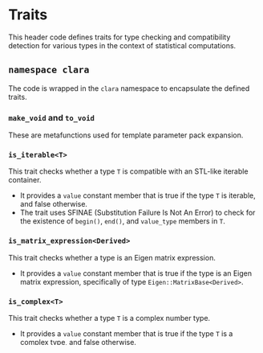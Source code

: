 # Traits

This header code defines traits for type checking and compatibility detection
for various types in the context of statistical computations.

## `namespace clara`

The code is wrapped in the `clara` namespace to encapsulate the defined traits.

### `make_void` and `to_void`

These are metafunctions used for template parameter pack expansion.

### `is_iterable<T>`

This trait checks whether a type `T` is compatible with an STL-like iterable
container.

- It provides a `value` constant member that is true if the type `T` is
  iterable, and false otherwise.
- The trait uses SFINAE (Substitution Failure Is Not An Error) to check for the
  existence of `begin()`, `end()`, and `value_type` members in `T`.

### `is_matrix_expression<Derived>`

This trait checks whether a type is an Eigen matrix expression.

- It provides a `value` constant member that is true if the type is an Eigen
  matrix expression, specifically of type `Eigen::MatrixBase<Derived>`.

### `is_complex<T>`

This trait checks whether a type `T` is a complex number type.

- It provides a `value` constant member that is true if the type `T` is a
  complex type, and false otherwise.
- It is specialized for `std::complex<T>`, where `T` is any type.

These traits enable more generic and flexible type checking when using various
types in the statistical computations provided by the library.

### example

```cpp tilte=is_iterable_example.cpp
#include "traits.h"
#include <iostream>
#include <vector>

int main() {
    std::vector<int> vec = {1, 2, 3};

    if (clara::is_iterable<decltype(vec)>::value) {
        std::cout << "The type is iterable!" << std::endl;
    } else {
        std::cout << "The type is not iterable!" << std::endl;
    }

    return 0;
}
```

```cpp title=is_matrix_expression.cpp
#include "traits.h"
#include <iostream>
#include <eigen3/Eigen/Dense>

int main() {
    Eigen::MatrixXd matrix(3, 3);

    if (clara::is_matrix_expression<decltype(matrix)>::value) {
        std::cout << "The type is an Eigen matrix expression!" << std::endl;
    } else {
        std::cout << "The type is not an Eigen matrix expression!" << std::endl;
    }

    return 0;
}
```

```cpp title=is_complex_example.cpp
#include "traits.h"
#include <iostream>
#include <complex>

int main() {
    std::complex<double> complexNumber(2.0, 3.0);

    if (clara::is_complex<decltype(complexNumber)>::value) {
        std::cout << "The type is a complex number type!" << std::endl;
    } else {
        std::cout << "The type is not a complex number type!" << std::endl;
    }

    return 0;
}
```
